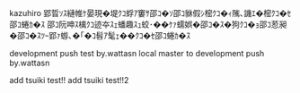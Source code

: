 kazuhiro
郢晢ｿｽ縺帷ｹ晏現�堤ｸｺ蜉ｱ窶ｻ邵ｺ�ｿ邵ｺ貅假ｼ樒ｸｺ�ｨ隲､譏ｴ�樒ｸｺ�ｾ邵ｺ蜷ｶ�ｽ
邵ｺ阮呻ｽ檎ｸｺ迹夲ｽｪ蟠趣ｽｭ蛟･��ｹｧ蠕娯�邵ｺ�ｽ�狗ｸｺ�ｮ邵ｺ荵昶�邵ｺ�ｽﾂｰ郢ｧ蝣､�｢�ｺ髫ｱ髦ｪ��ｸｺ�ｾ邵ｺ蜷ｶ�ｽ

development push test by.wattasn
local master to development push by.wattasn

add tsuiki test!!
add tsuiki test!!2